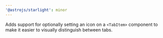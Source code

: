 ```yaml
---
'@astrojs/starlight': minor
---
```


Adds support for optionally setting an icon on a `<TabItem>` component to make it easier to visually distinguish between tabs.
